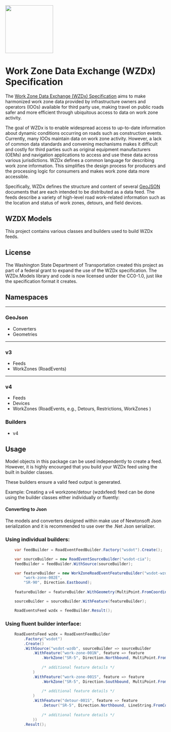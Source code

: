 ﻿<img src="https://github.com/usdot-jpo-ode/wzdx/blob/main/images/wzdx_logo_blue_orange_x.png" height="150"/>

# Work Zone Data Exchange (WZDx) Specification
The [Work Zone Data Exchange (WZDx) Specification](https://github.com/usdot-jpo-ode/wzdx) aims to make harmonized work zone data provided by infrastructure owners and operators (IOOs) available for third party use, making travel on public roads safer and more efficient through ubiquitous access to data on work zone activity.

The goal of WZDx is to enable widespread access to up-to-date information about dynamic conditions occurring on roads such as construction events. Currently, many IOOs maintain data on work zone activity. However, a lack of common data standards and convening mechanisms makes it difficult and costly for third parties such as original equipment manufacturers (OEMs) and navigation applications to access and use these data across various jurisdictions. WZDx defines a common language for describing work zone information. This simplifies the design process for producers and the processing logic for consumers and makes work zone data more accessible.

Specifically, WZDx defines the structure and content of several [GeoJSON](https://datatracker.ietf.org/doc/html/rfc7946) documents that are each intended to be distributed as a data feed. The feeds describe a variety of high-level road work-related information such as the location and status of work zones, detours, and field devices.

## WZDX Models
This project contains various classes and builders used to build WZDx feeds. 

## License
The Washington State Department of Transportation created this project as part of a federal grant to expand the use of the WZDx specification. The WZDx.Models library and code is now licensed under the CC0-1.0, just like the specification format it creates.

## Namespaces
---
### GeoJson
* Converters
* Geometries
---
### v3
* Feeds
* WorkZones (RoadEvents)
---
### v4
* Feeds
* Devices
* WorkZones (RoadEvents, e.g., Detours, Restrictions, WorkZones )

### Builders
* v4

## Usage 
Model objects in this package can be used independently to create a feed. However, it is highly encourged that you build your WZDx feed using the built in builder classes.

These builders ensure a valid feed output is generated.

Example: Creating a v4 workzone/detour (wzdxfeed) feed can be done using the builder classes either individually or fluently:

#### Converting to Json
The models and converters designed within make use of Newtonsoft Json serialization and it is recommended to use over the .Net Json serializer.

### Using individual builders:
``` cs
	var feedBuilder = RoadEventFeedBuilder.Factory("wsdot").Create();

	var sourceBuilder = new RoadEventSourceBuilder("wsdot-cia");
	feedBuilder = feedBuilder.WithSource(sourceBuilder);

	var featureBuilder = new WorkZoneRoadEventFeatureBuilder("wsdot-wzdb", 
        "work-zone-002E", 
        "SR-90", Direction.Eastbound);
    
    featureBuilder = featureBuilder.WithGeometry(MultiPoint.FromCoordinates(new[] { Position.From(0, 0), Position.From(10, 10) }));

	sourceBuilder = sourceBuilder.WithFeature(featureBuilder);

	RoadEventsFeed wzdx = feedBuilder.Result();
```

### Using fluent builder interface:
``` cs
    RoadEventsFeed wzdx = RoadEventFeedBuilder
        .Factory("wsdot")
        .Create()
        .WithSource("wsdot-wzdb", sourceBuilder => sourceBuilder
            .WithFeature("work-zone-001N", feature => feature
                .WorkZone("SR-5", Direction.Northbound, MultiPoint.FromCoordinates(new[] { Position.From(0, 0), Position.From(10, 10) }))
                
                /* additional feature details */
            )
            .WithFeature("work-zone-001S", feature => feature
                .WorkZone("SR-5", Direction.Southbound, MultiPoint.FromCoordinates(new[] { Position.From(0, 0), Position.From(10, 10) }))
                
                /* additional feature details */
            )
            .WithFeature("detour-001S", feature => feature
                .Detour("SR-5", Direction.Northbound, LineString.FromCoordinates(new[] { Position.From(0, 0), Position.From(10, 10) }))
                
                /* additional feature details */
            ))
        .Result();
```